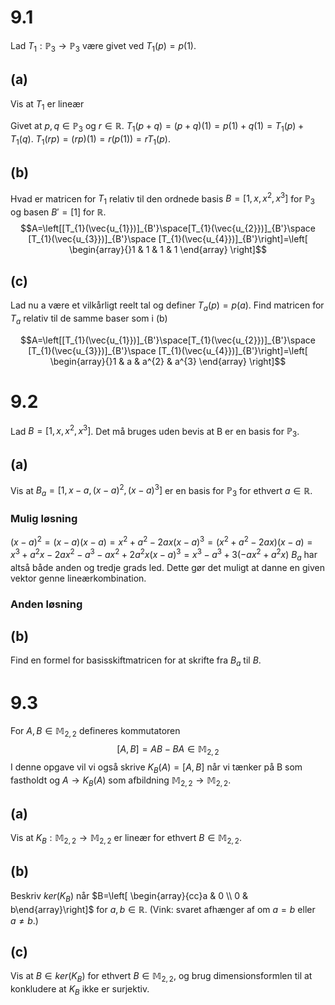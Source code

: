 # 9.1
Lad $T_{1}:\mathbb{P}_{3}\to \mathbb{P}_{3}$ være givet ved $T_{1}(p)=p(1)$.
## (a) 
Vis at $T_{1}$ er lineær

Givet at $p,q \in \mathbb{P}_{3}$ og $r \in \mathbb{R}$.
$T_{1}(p+q)=(p+q)(1)=p(1)+q(1)=T_{1}(p)+T_{1}(q)$.
$T_{1}(rp)=(rp)(1)=r(p(1))=rT_{1}(p)$.

## (b)
Hvad er matricen for $T_{1}$ relativ til den ordnede basis $B=[1,x,x^{2},x^{3}]$ for $\mathbb{P}_{3}$ og basen $B'=[1]$ for $\mathbb{R}$.
$$A=\left[[T_{1}(\vec{u_{1}})]_{B'}\space[T_{1}(\vec{u_{2}})]_{B'}\space [T_{1}(\vec{u_{3}})]_{B'}\space [T_{1}(\vec{u_{4}})]_{B'}\right]=\left[
\begin{array}{}1  & 1 & 1 & 1
\end{array}
\right]$$

## (c)
Lad nu a være et vilkårligt reelt tal og definer $T_{a}(p)=p(a)$. Find matricen for $T_{a}$ relativ til de samme baser som i (b)

$$A=\left[[T_{1}(\vec{u_{1}})]_{B'}\space[T_{1}(\vec{u_{2}})]_{B'}\space [T_{1}(\vec{u_{3}})]_{B'}\space [T_{1}(\vec{u_{4}})]_{B'}\right]=\left[
\begin{array}{}1 & a & a^{2} & a^{3}
\end{array}
\right]$$

# 9.2
Lad $B=[1,x,x^{2},x^{3}]$. Det må bruges uden bevis at B er en basis for $\mathbb{P}_{3}$.
## (a)
Vis at $B_{a}=[1,x-a,(x-a)^{2},(x-a)^{3}]$ er en basis for $\mathbb{P}_{3}$ for ethvert $a \in \mathbb{R}$.
### Mulig løsning
$(x-a)^{2}=(x-a)(x-a)=x^{2}+a^{2}-2ax$$(x-a)^{3}=(x^{2}+a^{2}-2ax)(x-a)=x^{3}+a^{2}x-2ax^{2}-a^{3}-ax^{2}+2a^{2}x$$(x-a)^{3}=x^{3}-a^{3}+3(-ax^{2}+a^{2}x)$
$B_{a}$ har altså både anden og tredje grads led. Dette gør det muligt at danne en given vektor genne lineærkombination.
### Anden løsning


## (b)
Find en formel for basisskiftmatricen for at skrifte fra $B_{a}$ til $B$.

# 9.3
For $A,B \in \mathbb{M}_{2,2}$ defineres kommutatoren $$[A,B]=AB-BA \in \mathbb{M}_{2,2}$$ I denne opgave vil vi også skrive $K_{B}(A)=[A,B]$ når vi tænker på B som fastholdt og $A\rightarrow K_{B}(A)$ som afbildning $\mathbb{M}_{2,2}\to \mathbb{M}_{2,2}$. 
## (a)
Vis at $K_{B}:\mathbb{M}_{2,2}\to \mathbb{M}_{2,2}$ er lineær for ethvert $B \in \mathbb{M}_{2,2}$.

## (b)
Beskriv $ker(K_{B})$ når $B=\left[ \begin{array}{cc}a & 0 \\ 0 & b\end{array}\right]$ for $a,b \in \mathbb{R}$. (Vink: svaret afhænger af om $a=b$ eller $a \neq b$.)

## (c)
Vis at $B \in ker(K_{B})$ for ethvert $B \in \mathbb{M}_{2,2}$, og brug dimensionsformlen til at konkludere at $K_{B}$ ikke er surjektiv.